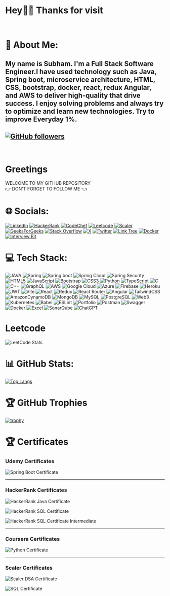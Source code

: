 # Hey🙋‍♂️ Thanks for visit

<br>

# 💫 About Me:

## My name is Subham. I'm a Full Stack Software Engineer.I have used technology such as Java, Spring boot, microservice architecture, HTML, CSS, bootstrap, docker, react, redux Angular, and AWS to deliver high-quality that drive success. I enjoy solving problems and always try to optimize and learn new technologies. Try to improve Everyday 1%.

## [![GitHub followers](https://img.shields.io/github/followers/SubhamKrGuptaDev?style=for-the-badge)](https://github.com/SubhamKrGuptaDev)

<br>

# Greetings

WELCOME TO MY GITHUB REPOSITORY
<BR>
👉 DON'T FORGET TO FOLLOW ME 👈

# 🌐 Socials:

[![LinkedIn](https://img.shields.io/badge/LinkedIn-0077B5?style=for-the-badge&logo=linkedin&logoColor=white)](https://www.linkedin.com/in/subham-kr-gupta/) [![HackerRank](https://img.shields.io/badge/-Hackerrank-2EC866?style=for-the-badge&logo=HackerRank&logoColor=white)](https://www.hackerrank.com/profile/subham7031979) [![CodeChef](https://img.shields.io/badge/-CodeChef-5B4638?style=for-the-badge&logo=CodeChef&logoColor=white)](https://www.codechef.com/users/subham7031) [![Leetcode](https://img.shields.io/badge/-LeetCode-FFA116?style=for-the-badge&logo=LeetCode&logoColor=black)](https://leetcode.com/u/SubhamKrGuptaDev/) [![Scaler](https://img.shields.io/badge/_Scaler_-black?style=for-the-badge)](https://www.scaler.com/academy/profile/4124fcd72452) [![GeeksForGeeks](https://img.shields.io/badge/GeeksforGeeks-298D46?style=for-the-badge&logo=geeksforgeeks&logoColor=white)](https://www.geeksforgeeks.org/user/subham7031979/)
[![Stack Overflow](https://img.shields.io/badge/Stack_Overflow-FE7A16?style=for-the-badge&logo=stack-overflow&logoColor=white)](https://stackoverflow.com/users/14772343/subham-kr-gupta) [![X](https://img.shields.io/badge/X-000000?style=for-the-badge&logo=x&logoColor=white)](https://x.com/SubDeveloper) [![Twitter](https://img.shields.io/badge/Twitter-1DA1F2?style=for-the-badge&logo=twitter&logoColor=white)](https://x.com/SubDeveloper) [![Link Tree](https://img.shields.io/badge/linktree-39E09B?style=for-the-badge&logo=linktree&logoColor=white)](https://linktr.ee/SubDeveloper) [![Docker](https://img.shields.io/badge/Docker-2CA5E0?style=for-the-badge&logo=docker&logoColor=white)](https://hub.docker.com/u/subhamkrgupta) [![Interview Bit](https://img.shields.io/badge/_Interview%20Bit_-black?style=for-the-badge&logoColor=%236DB33F&color=black)
](https://www.interviewbit.com/profile/subham-gupta_710/)

# 💻 Tech Stack:

![JAVA](https://img.shields.io/badge/Java-ED8B00?style=for-the-badge&logo=openjdk&logoColor=white) ![Spring](https://img.shields.io/badge/Spring-6DB33F?style=for-the-badge&logo=spring&logoColor=white) ![Spring boot](https://img.shields.io/badge/Spring_Boot-F2F4F9?style=for-the-badge&logo=spring-boot) ![Spring Cloud](https://img.shields.io/badge/_Spring%20Cloud_-black?style=for-the-badge&logo=springboot&logoColor=%236DB33F&color=black)
![Spring Security](https://img.shields.io/badge/Spring_Security-6DB33F?style=for-the-badge&logo=Spring-Security&logoColor=white) ![HTML5](https://img.shields.io/badge/html5-%23E34F26.svg?style=for-the-badge&logo=html5&logoColor=white) ![JavaScript](https://img.shields.io/badge/javascript-%23323330.svg?style=for-the-badge&logo=javascript&logoColor=%23F7DF1E) ![Bootstrap](https://img.shields.io/badge/bootstrap-%238511FA.svg?style=for-the-badge&logo=bootstrap&logoColor=white) ![CSS3](https://img.shields.io/badge/css3-%231572B6.svg?style=for-the-badge&logo=css3&logoColor=white) ![Python](https://img.shields.io/badge/python-3670A0?style=for-the-badge&logo=python&logoColor=ffdd54) ![TypeScript](https://img.shields.io/badge/TypeScript-007ACC?style=for-the-badge&logo=typescript&logoColor=white) ![C](https://img.shields.io/badge/C-00599C?style=for-the-badge&logo=c&logoColor=white) ![C++](https://img.shields.io/badge/C%2B%2B-00599C?style=for-the-badge&logo=c%2B%2B&logoColor=white) ![GraphQL](https://img.shields.io/badge/-GraphQL-E10098?style=for-the-badge&logo=graphql&logoColor=white) ![AWS](https://img.shields.io/badge/Amazon_AWS-232F3E?style=for-the-badge&logo=amazon-aws&logoColor=white) ![Google Cloud](https://img.shields.io/badge/Google_Cloud-4285F4?style=for-the-badge&logo=google-cloud&logoColor=white) ![Azure](https://img.shields.io/badge/Microsoft_Azure-0089D6?style=for-the-badge&logo=microsoft-azure&logoColor=white) ![Firebase](https://img.shields.io/badge/firebase-%23039BE5.svg?style=for-the-badge&logo=firebase) ![Heroku](https://img.shields.io/badge/heroku-%23430098.svg?style=for-the-badge&logo=heroku&logoColor=white) ![JWT](https://img.shields.io/badge/JWT-black?style=for-the-badge&logo=JSON%20web%20tokens) ![Vite](https://img.shields.io/badge/Vite-B73BFE?style=for-the-badge&logo=vite&logoColor=FFD62E) ![React](https://img.shields.io/badge/react-%2320232a.svg?style=for-the-badge&logo=react&logoColor=%2361DAFB) ![Redux](https://img.shields.io/badge/Redux-593D88?style=for-the-badge&logo=redux&logoColor=white) ![React Router](https://img.shields.io/badge/React_Router-CA4245?style=for-the-badge&logo=react-router&logoColor=white) ![Angular](https://img.shields.io/badge/Angular-DD0031?style=for-the-badge&logo=angular&logoColor=white) ![TailwindCSS](https://img.shields.io/badge/tailwindcss-%2338B2AC.svg?style=for-the-badge&logo=tailwind-css&logoColor=white) ![AmazonDynamoDB](https://img.shields.io/badge/Amazon%20DynamoDB-4053D6?style=for-the-badge&logo=Amazon%20DynamoDB&logoColor=white) ![MongoDB](https://img.shields.io/badge/MongoDB-%234ea94b.svg?style=for-the-badge&logo=mongodb&logoColor=white) ![MySQL](https://img.shields.io/badge/mysql-%2300000f.svg?style=for-the-badge&logo=mysql&logoColor=white) ![PostgreSQL](https://img.shields.io/badge/postgres-%23316192.svg?style=for-the-badge&logo=postgresql&logoColor=white) ![Web3](https://img.shields.io/badge/web3%20js-F16822?style=for-the-badge&logo=web3.js&logoColor=white) ![Kubernetes](https://img.shields.io/badge/kubernetes-%23326ce5.svg?style=for-the-badge&logo=kubernetes&logoColor=white) ![Babel](https://img.shields.io/badge/Babel-F9DC3e?style=for-the-badge&logo=babel&logoColor=black) ![ESLint](https://img.shields.io/badge/ESLint-4B3263?style=for-the-badge&logo=eslint&logoColor=white) ![Portfolio](https://img.shields.io/badge/Portfolio-%23000000.svg?style=for-the-badge&logo=firefox&logoColor=#FF7139) ![Postman](https://img.shields.io/badge/Postman-FF6C37?style=for-the-badge&logo=postman&logoColor=white) ![Swagger](https://img.shields.io/badge/-Swagger-%23Clojure?style=for-the-badge&logo=swagger&logoColor=white) ![Docker](https://img.shields.io/badge/docker-%230db7ed.svg?style=for-the-badge&logo=docker&logoColor=white) ![Excel](https://img.shields.io/badge/Microsoft_Excel-217346?style=for-the-badge&logo=microsoft-excel&logoColor=white) ![SonarQube](https://img.shields.io/badge/Sonarqube-5190cf?style=for-the-badge&logo=sonarqube&logoColor=white) ![ChatGPT](https://img.shields.io/badge/ChatGPT-74aa9c?style=for-the-badge&logo=openai&logoColor=white)

# Leetcode

![LeetCode Stats](https://leetcode.card.workers.dev/SubhamKrGuptaDev?theme=dark&font=baloo&extension=activity)

# 📊 GitHub Stats:

[![Top Langs](https://github-readme-stats.vercel.app/api/top-langs/?username=SubhamKrGuptaDev&layout=pie)](https://github.com/anuraghazra/github-readme-stats)

# 🏆 GitHub Trophies

[![trophy](https://github-profile-trophy.vercel.app/?username=SubhamKrGuptaDev)](https://github.com/ryo-ma/github-profile-trophy)

# 🏆 Certificates

### Udemy Certificates

![Spring Boot Certificate](./Screenshot%202024-05-17%20002041.png)

---

### HackerRank Certificates

![HackerRank Java Certificate](./HackerRank%20Java%20basic.png)

![HackerRank SQL Certificate](./HackerRank%20Sql%20Basic.png)

![HackerRank SQL Certificate Intermediate](./HackerRank%20SQL%20Certificate%20Intermediate.png)

---

### Coursera Certificates

![Python Certificate](./Python.png)

---

### Scaler Certificates

![Scaler DSA Certificate](./Scaler%20DSA%20Certificate.png)

![SQL Certificate](./Scaler%20SQL%20Certificate.png)

